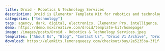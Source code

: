```yaml
---
title: Droid - Robotics & Technology Services
description: Droid is Elementor Template Kit for robotics and technology services website. This template has cool layout with modern dark style design, simple and professional look. Suitable for any business related to robotics and technology services. You can easily build modern robotics and technology website. Just drag and drop, no coding required.
categories: ["technology"]
tags: agency, dark, digital, electronics, Elementor Pro, intelligence, machine, modern, robot, robotics, service, tech, techno, technology
demo: https://demo.moxcreative.com/droid/template-kit/homepage/
image: /images/posts/Droid - Robotics & Technology Services.jpeg
templates: ["About Us", "Blog", "Contact Us", "Droid V1 Archive", "Droid V1 Error 404", "Droid V1 Footer", "Droid V1 Header", "Droid V1 Menu Slide", "Droid V1 Single Post", "Global", "Homepage", "Project", "Services", "Single Project", "Single Service", "Team"]
download: https://elemkits.lemonsqueezy.com/checkout/buy/2e5235ba-3f1f-4ad1-aa2f-28400283af3d
---
```

